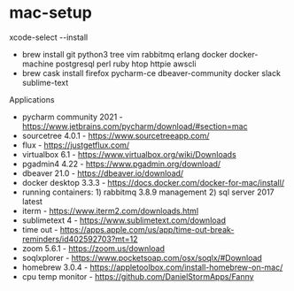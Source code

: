 # mac-setup

xcode-select --install

- brew install git python3 tree vim rabbitmq erlang docker docker-machine postgresql perl ruby htop httpie awscli
- brew cask install firefox pycharm-ce dbeaver-community docker slack sublime-text 

Applications
- pycharm community 2021 - https://www.jetbrains.com/pycharm/download/#section=mac
- sourcetree 4.0.1 - https://www.sourcetreeapp.com/
- flux - https://justgetflux.com/
- virtualbox 6.1 - https://www.virtualbox.org/wiki/Downloads
- pgadmin4 4.22 - https://www.pgadmin.org/download/
- dbeaver 21.0 - https://dbeaver.io/download/
- docker desktop 3.3.3 - https://docs.docker.com/docker-for-mac/install/
- running containers: 1) rabbitmq 3.8.9 management 2) sql server 2017 latest   
- iterm - https://www.iterm2.com/downloads.html
- sublimetext 4 - https://www.sublimetext.com/download
- time out - https://apps.apple.com/us/app/time-out-break-reminders/id402592703?mt=12
- zoom 5.6.1 - https://zoom.us/download
- soqlxplorer - https://www.pocketsoap.com/osx/soqlx/#Download
- homebrew 3.0.4 - https://appletoolbox.com/install-homebrew-on-mac/
- cpu temp monitor - https://github.com/DanielStormApps/Fanny
